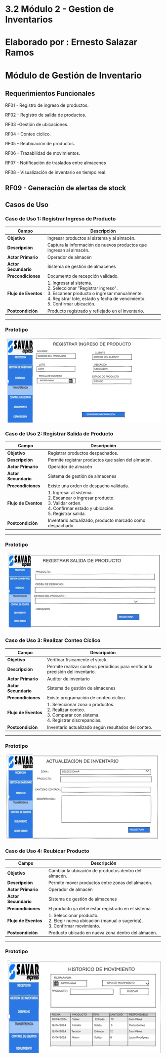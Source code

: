 
# 3.2 Módulo 2 - Gestion de Inventarios 

# Elaborado por : Ernesto Salazar Ramos 
 
# Módulo de Gestión de Inventario

## Requerimientos Funcionales


RF01 - Registro de ingreso de productos. 

RF02 - Registro de salida de productos. 

RF03 -Gestión de ubicaciones.   

RF04 - Conteo cíclico. 

RF05 -  Reubicación de productos.

RF06 - Trazabilidad de movimientos.

RF07 - Notificación de traslados entre almacenes 

RF08 - Visualización de inventario en tiempo real.

RF09 -  Generación de alertas de stock   
---

##  Casos de Uso

### Caso de Uso 1: Registrar Ingreso de Producto

| **Campo**              |**Descripción**                                                                |
|-------------------|-----------------------------------------------------------------------------|
| **Objetivo**       | Ingresar productos al sistema y al almacén.                                |
| **Descripción**    | Captura la información de nuevos productos que ingresan al almacén.        |
| **Actor Primario** | Operador de almacén                                                       |
| **Actor Secundario** | Sistema de gestión de almacenes                                          |
| **Precondiciones** | Documento de recepción validado.                                           |
| **Flujo de Eventos** | 1. Ingresar al sistema. <br> 2. Seleccionar "Registrar ingreso". <br> 3. Escanear producto o ingresar manualmente. <br> 4. Registrar lote, estado y fecha de vencimiento. <br> 5. Confirmar ubicación. |
| **Postcondición** | Producto registrado y reflejado en el inventario.                         |

---

### Prototipo

![](PROTOTIPO/1.png)

### Caso de Uso 2: Registrar Salida de Producto

|**Campo**             |**Descripción**                                                                 |
|-------------------|-----------------------------------------------------------------------------|
| **Objetivo**       | Registrar productos despachados.                                            |
| **Descripción**    | Permite registrar productos que salen del almacén.                         |
| **Actor Primario** | Operador de almacén                                                       |
| **Actor Secundario** | Sistema de gestión de almacenes                                          |
| **Precondiciones** | Existe una orden de despacho validada.                                     |
| **Flujo de Eventos** | 1. Ingresar al sistema. <br> 2. Escanear o ingresar producto. <br> 3. Validar orden. <br> 4. Confirmar estado y ubicación. <br> 5. Registrar salida. |
| **Postcondición** | Inventario actualizado, producto marcado como despachado.                  |

---

### Prototipo
![](PROTOTIPO/2.png)


### Caso de Uso 3: Realizar Conteo Cíclico

| **Campo**            | **Descripción**                                                                   |
|-------------------|-----------------------------------------------------------------------------|
| **Objetivo**       | Verificar físicamente el stock.                                            |
| **Descripción**    | Permite realizar conteos periódicos para verificar la precisión del inventario. |
| **Actor Primario** | Auditor de inventario                                                     |
| **Actor Secundario** | Sistema de gestión de almacenes                                          |
| **Precondiciones** | Existe programación de conteo cíclico.                                     |
| **Flujo de Eventos** | 1. Seleccionar zona o productos. <br> 2. Realizar conteo. <br> 3. Comparar con sistema. <br> 4. Registrar discrepancias. |
| **Postcondición** | Inventario actualizado según resultados del conteo.                        |

---

### Prototipo

![](PROTOTIPO/3.png)


### Caso de Uso 4: Reubicar Producto

| **Campo**           | **Descripción**                                                               |
|-------------------|-----------------------------------------------------------------------------|
| **Objetivo**       | Cambiar la ubicación de productos dentro del almacén.                      |
| **Descripción**    | Permite mover productos entre zonas del almacén.                           |
| **Actor Primario** | Operador de almacén                                                       |
| **Actor Secundario** | Sistema de gestión de almacenes                                          |
| **Precondiciones** | El producto ya debe estar registrado en el sistema.                        |
| **Flujo de Eventos** | 1. Seleccionar producto. <br> 2. Elegir nueva ubicación (manual o sugerida). <br> 3. Confirmar movimiento. |
| **Postcondición** | Producto ubicado en nueva zona dentro del almacén.                         |

---


### Prototipo

![](PROTOTIPO/4.png)

